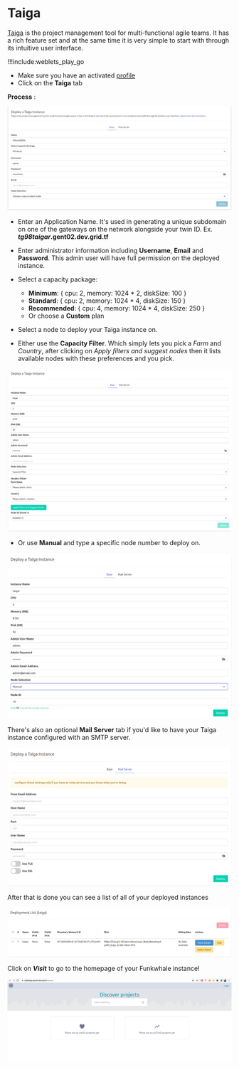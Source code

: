 # Taiga

[Taiga](https://www.taiga.io/) is the project management tool for multi-functional agile teams. It has a rich feature set and at the same time it is very simple to start with through its intuitive user interface.


!!!include:weblets_play_go
- Make sure you have an activated [profile](weblets_profile_manager)
- Click on the **Taiga** tab

__Process__ :

![](img/taiga1.png)

- Enter an Application Name. It's used in generating a unique subdomain on one of the gateways on the network alongside your twin ID. Ex. ***tg98taigar*.gent02.dev.grid.tf**

- Enter administrator information including **Username**, **Email** and **Password**. This admin user will have full permission on the deployed instance.

- Select a capacity package:
    - **Minimum**: { cpu: 2, memory: 1024 * 2, diskSize: 100 }
    - **Standard**: { cpu: 2, memory: 1024 * 4, diskSize: 150 }
    - **Recommended**: { cpu: 4, memory: 1024 * 4, diskSize: 250 }
    - Or choose a **Custom** plan

- Select a node to deploy your Taiga instance on.

- Either use the **Capacity Filter**. Which simply lets you pick a *Farm* and *Country*, after clicking on *Apply filters and suggest nodes* then it lists available nodes with these preferences and you pick.

![](img/taiga2.png)

- Or use **Manual** and type a specific node number to deploy on.

![](img/taiga3.png)

There's also an optional **Mail Server** tab if you'd like to have your Taiga instance configured with an SMTP server.

![](img/taiga4.png)

After that is done you can see a list of all of your deployed instances

![](img/taiga5.png)

Click on ***Visit*** to go to the homepage of your Funkwhale instance!

![](img/taiga6.png)
